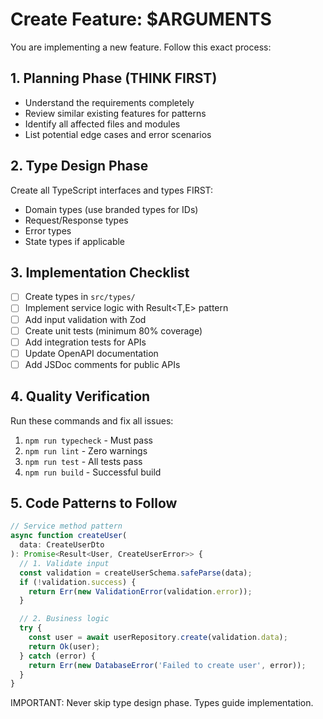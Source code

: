 # Create Feature: $ARGUMENTS

You are implementing a new feature. Follow this exact process:

## 1. Planning Phase (THINK FIRST)
- Understand the requirements completely
- Review similar existing features for patterns
- Identify all affected files and modules
- List potential edge cases and error scenarios

## 2. Type Design Phase
Create all TypeScript interfaces and types FIRST:
- Domain types (use branded types for IDs)
- Request/Response types
- Error types
- State types if applicable

## 3. Implementation Checklist
- [ ] Create types in `src/types/`
- [ ] Implement service logic with Result<T,E> pattern
- [ ] Add input validation with Zod
- [ ] Create unit tests (minimum 80% coverage)
- [ ] Add integration tests for APIs
- [ ] Update OpenAPI documentation
- [ ] Add JSDoc comments for public APIs

## 4. Quality Verification
Run these commands and fix all issues:
1. `npm run typecheck` - Must pass
2. `npm run lint` - Zero warnings
3. `npm run test` - All tests pass
4. `npm run build` - Successful build

## 5. Code Patterns to Follow
```typescript
// Service method pattern
async function createUser(
  data: CreateUserDto
): Promise<Result<User, CreateUserError>> {
  // 1. Validate input
  const validation = createUserSchema.safeParse(data);
  if (!validation.success) {
    return Err(new ValidationError(validation.error));
  }

  // 2. Business logic
  try {
    const user = await userRepository.create(validation.data);
    return Ok(user);
  } catch (error) {
    return Err(new DatabaseError('Failed to create user', error));
  }
}
```

IMPORTANT: Never skip type design phase. Types guide implementation.